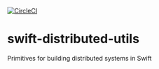 [![CircleCI](https://circleci.com/gh/m0wfo/swift-distributed-utils.svg?style=svg)](https://circleci.com/gh/m0wfo/swift-distributed-utils)

# swift-distributed-utils

Primitives for building distributed systems in Swift
